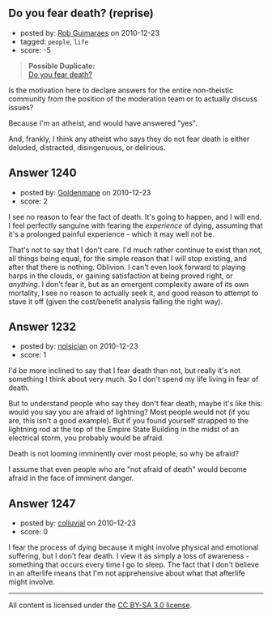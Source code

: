 ## Do you fear death? (reprise)

- posted by: [Rob Guimaraes](https://stackexchange.com/users/-1/361-rob-guimaraes) on 2010-12-23
- tagged: `people`, `life`
- score: -5

> **Possible Duplicate:**  
> [Do you fear death?](http://atheism.stackexchange.com/questions/282/do-you-fear-death)  

<!-- End of automatically inserted text -->

Is the motivation here to declare answers for the entire non-theistic community from the position of the moderation team or to actually discuss issues?

Because I'm an atheist, and would have answered "yes".


And, frankly, I think any atheist who says they do not fear death is either deluded, distracted, disingenuous, or delirious.


## Answer 1240

- posted by: [Goldenmane](https://stackexchange.com/users/-1/368-goldenmane) on 2010-12-23
- score: 2

I see no reason to fear the fact of death. It's going to happen, and I will end. I feel perfectly sanguine with fearing the *experience* of dying, assuming that it's a prolonged painful experience - which it may well not be.

That's not to say that I don't care. I'd much rather continue to exist than not, all things being equal, for the simple reason that I will stop existing, and after that there is nothing. Oblivion. I can't even look forward to playing harps in the clouds, or gaining satisfaction at being proved right, or *anything*. I don't fear it, but as an emergent complexity aware of its own mortality, I see no reason to actually seek it, and good reason to attempt to stave it off (given the cost/benefit analysis falling the right way).


## Answer 1232

- posted by: [noisician](https://stackexchange.com/users/-1/90-noisician) on 2010-12-23
- score: 1

I'd be more inclined to say that I fear death than not, but really it's not something I think about very much. So I don't spend my life living in fear of death.

But to understand people who say they don't fear death, maybe it's like this: would you say you are afraid of lightning? Most people would not (if you are, this isn't a good example). But if you found yourself strapped to the lightning rod at the top of the Empire State Building in the midst of an electrical storm, you probably would be afraid.

Death is not looming imminently over most people, so why be afraid?

I assume that even people who are "not afraid of death" would become afraid in the face of imminent danger.


## Answer 1247

- posted by: [colluvial](https://stackexchange.com/users/-1/272-colluvial) on 2010-12-23
- score: 0

I fear the process of dying because it might involve physical and emotional suffering, but I don't fear death. I view it as simply a loss of awareness - something that occurs every time I go to sleep. The fact that I don't believe in an afterlife means that I'm not apprehensive about what that afterlife might involve.



---

All content is licensed under the [CC BY-SA 3.0 license](https://creativecommons.org/licenses/by-sa/3.0/).
